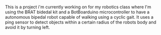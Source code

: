 This is a project i'm currently working on for my robotics class where I'm using the BRAT bidedal kit and a BotBoarduino microcontroller to have a autonomous bipedal robot 
capable of walking using a cyclic gait. It uses a ping sensor to detect objects within a certain radius of the robots body and avoid it by turning left. 
